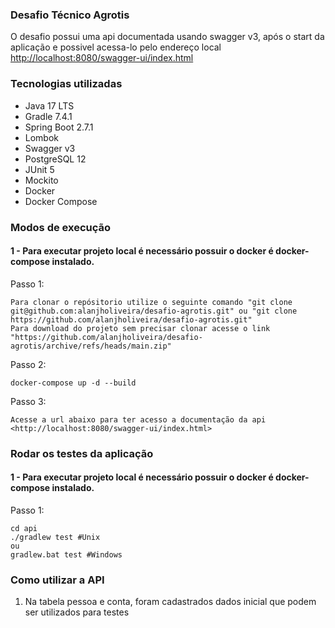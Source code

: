 ### Desafio Técnico Agrotis

O desafio possui uma api documentada usando swagger v3, após o start da aplicação e possivel acessa-lo pelo endereço local
<http://localhost:8080/swagger-ui/index.html>


### Tecnologias utilizadas

* Java 17 LTS
* Gradle 7.4.1
* Spring Boot 2.7.1
* Lombok
* Swagger v3
* PostgreSQL 12
* JUnit 5
* Mockito
* Docker
* Docker Compose

### Modos de execução

#### 1 - Para executar projeto local é necessário possuir o docker é docker-compose instalado.

Passo 1:

```
Para clonar o repósitorio utilize o seguinte comando "git clone git@github.com:alanjholiveira/desafio-agrotis.git" ou "git clone https://github.com/alanjholiveira/desafio-agrotis.git"
Para download do projeto sem precisar clonar acesse o link "https://github.com/alanjholiveira/desafio-agrotis/archive/refs/heads/main.zip"
```

Passo 2:

```
docker-compose up -d --build
```

Passo 3:

```
Acesse a url abaixo para ter acesso a documentação da api
<http://localhost:8080/swagger-ui/index.html>
```

### Rodar os testes da aplicação

#### 1 - Para executar projeto local é necessário possuir o docker é docker-compose instalado.

Passo 1:

```
cd api
./gradlew test #Unix
ou
gradlew.bat test #Windows
```

### Como utilizar a API

1. Na tabela pessoa e conta, foram cadastrados dados inicial que podem ser utilizados para testes